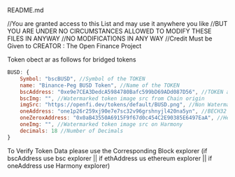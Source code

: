 README.md


//You are granted access to this List and may use it anywhere you like
//BUT YOU ARE UNDER NO CIRCUMSTANCES ALLOWED TO MODIFY THESE FILES IN ANYWAY
//NO MODIFICATIONS IN ANY WAY
//Credit Must be Given to CREATOR : The Open Finance Project

Token obect ar as follows for bridged tokens
```javascript
BUSD: {
    Symbol: "bscBUSD", //Symbol of the TOKEN
    name: "Binance-Peg BUSD Token", //Name of the TOKEN
    bscAddress: "0xe9e7CEA3DedcA5984780Bafc599bD69ADd087D56", //TOKEN address on original chain
    bscImg: "",	//Watermarked token image src from Chain origin
    imgSrc: "https://openfi.dev/tokens/default/BUSD.png", //Non Watermarked TOKEN image src
    oneAddress: "one1p26r259xj90e7e7sc32v96grshnyjl420na5yn", //BECH32 TOKEN Address
    oneZeroxAddress: "0x0aB43550A6915F9f67d0c454C2E90385E6497EaA", //Hex Token Address on Harmony
    oneImg: "",	//Watermarked token image src on Harmony
    decimals: 18 //Number of Decimals
}
```


  To Verify Token Data please use the Corresponding Block explorer (if bscAddress use bsc explorer || if ethAddress us ethereum explorer || if oneAddress use Harmony explorer)